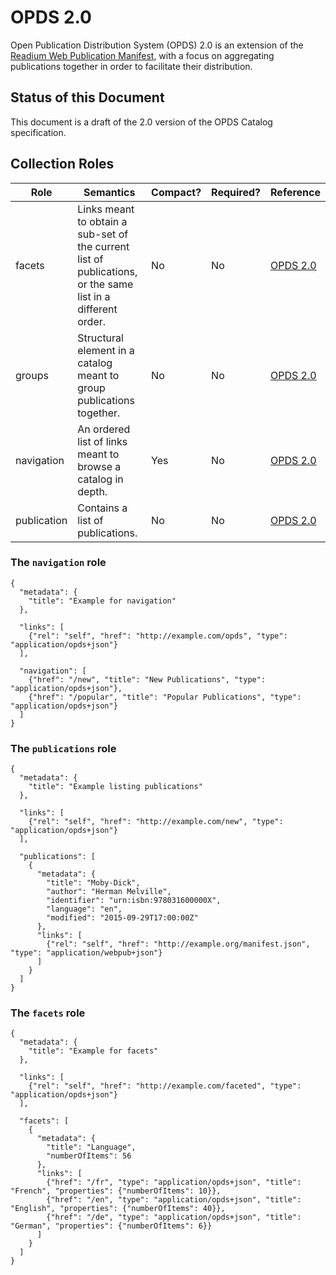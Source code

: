 # OPDS 2.0

Open Publication Distribution System (OPDS) 2.0 is an extension of the [Readium Web Publication Manifest](https://github.com/readium/webpub-manifest), 
with a focus on aggregating publications together in order to facilitate their distribution.

## Status of this Document

This document is a draft of the 2.0 version of the OPDS Catalog specification.

## Collection Roles

| Role  | Semantics | Compact? | Required? | Reference |
| ----- | --------- | -------- | --------- | --------- |
| facets  | Links meant to obtain a sub-set of the current list of publications, or the same list in a different order.  | No  | No  | [OPDS 2.0](opds-2.0.md) |
| groups  | Structural element in a catalog meant to group publications together.  | No  | No  | [OPDS 2.0](opds-2.0.md) |
| navigation  | An ordered list of links meant to browse a catalog in depth.  | Yes  | No  | [OPDS 2.0](opds-2.0.md) |
| publication  | Contains a list of publications.  | No  | No  | [OPDS 2.0](opds-2.0.md) |

### The `navigation` role


```
{
  "metadata": {
    "title": "Example for navigation"
  },
  
  "links": [
    {"rel": "self", "href": "http://example.com/opds", "type": "application/opds+json"}
  ],
  
  "navigation": [
    {"href": "/new", "title": "New Publications", "type": "application/opds+json"},
    {"href": "/popular", "title": "Popular Publications", "type": "application/opds+json"}
  ]
}
```

### The `publications` role

```
{
  "metadata": {
    "title": "Example listing publications"
  },
  
  "links": [
    {"rel": "self", "href": "http://example.com/new", "type": "application/opds+json"}
  ],
  
  "publications": [
    {
      "metadata": {
        "title": "Moby-Dick",
        "author": "Herman Melville",
        "identifier": "urn:isbn:978031600000X",
        "language": "en",
        "modified": "2015-09-29T17:00:00Z"
      },
      "links": [
        {"rel": "self", "href": "http://example.org/manifest.json", "type": "application/webpub+json"}
      ]
    }
  ]
}
```

### The `facets` role

```
{
  "metadata": {
    "title": "Example for facets"
  },
  
  "links": [
    {"rel": "self", "href": "http://example.com/faceted", "type": "application/opds+json"}
  ],
  
  "facets": [
    {
      "metadata": {
        "title": "Language", 
        "numberOfItems": 56
      },
      "links": [
        {"href": "/fr", "type": "application/opds+json", "title": "French", "properties": {"numberOfItems": 10}},
        {"href": "/en", "type": "application/opds+json", "title": "English", "properties": {"numberOfItems": 40}},
        {"href": "/de", "type": "application/opds+json", "title": "German", "properties": {"numberOfItems": 6}}
      ]
    }
  ]
}
```

